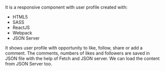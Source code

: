 It is a responsive component with user profile created with:
<ul>
  <li>HTML5</li>
  <li>SASS</li>
  <li>ReactJS</li>
  <li>Webpack</li>
  <li>JSON Server</li>
</ul>

It shows user profile with opportunity to like, follow, share or add a comment.
The comments, numbers of likes and followers are saved in JSON file with the help of Fetch and JSON server.
We can load the content from JSON Server too.
